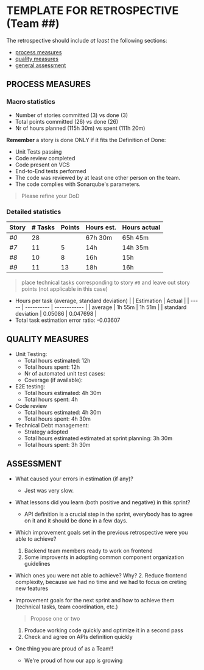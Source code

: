 # TEMPLATE FOR RETROSPECTIVE (Team ##)

The retrospective should include _at least_ the following
sections:

- [process measures](#process-measures)
- [quality measures](#quality-measures)
- [general assessment](#assessment)

## PROCESS MEASURES

### Macro statistics

- Number of stories committed (3) vs done (3)
- Total points committed (26) vs done (26)
- Nr of hours planned (115h 30m) vs spent (111h 20m)

**Remember** a story is done ONLY if it fits the Definition of Done:

- Unit Tests passing
- Code review completed
- Code present on VCS
- End-to-End tests performed
- The code was reviewed by at least one other person on the team.
- The code complies with Sonarqube's parameters.

> Please refine your DoD

### Detailed statistics

| Story | # Tasks | Points | Hours est. | Hours actual |
| ----- | ------- | ------ | ---------- | ------------ |
| _#0_  | 28      |        | 67h 30m    | 65h 45m      |
| _#7_  | 11      | 5      | 14h        | 14h 35m      |
| _#8_  | 10      | 8      | 16h        | 15h          |
| _#9_  | 11      | 13     | 18h        | 16h          |

> place technical tasks corresponding to story `#0` and leave out story points (not applicable in this case)

- Hours per task (average, standard deviation)
  | | Estimation | Actual |
  | ----- | ---------- | ------------ |
  | average | 1h 55m | 1h 51m |
  | standard deviation | 0.05086 | 0.047698 |
- Total task estimation error ratio: -0.03607

## QUALITY MEASURES

- Unit Testing:
  - Total hours estimated: 12h
  - Total hours spent: 12h
  - Nr of automated unit test cases:
  - Coverage (if available):
- E2E testing:
  - Total hours estimated: 4h 30m
  - Total hours spent: 4h
- Code review
  - Total hours estimated: 4h 30m
  - Total hours spent: 4h 30m
- Technical Debt management:
  - Strategy adopted
  - Total hours estimated estimated at sprint planning: 3h 30m
  - Total hours spent: 3h 30m

## ASSESSMENT

- What caused your errors in estimation (if any)?

  - Jest was very slow.

- What lessons did you learn (both positive and negative) in this sprint?

  - API definition is a crucial step in the sprint, everybody has to agree on it and it should be done in a few days.

- Which improvement goals set in the previous retrospective were you able to achieve?

  1. Backend team members ready to work on frontend
  2. Some improvents in adopting common component organization guidelines

- Which ones you were not able to achieve? Why? 2. Reduce frontend complexity, because we had no time and we had to focus on creting new features

- Improvement goals for the next sprint and how to achieve them (technical tasks, team coordination, etc.)

  > Propose one or two

  1. Produce working code quickly and optimize it in a second pass
  2. Check and agree on APIs definition quickly

- One thing you are proud of as a Team!!
  - We're proud of how our app is growing
